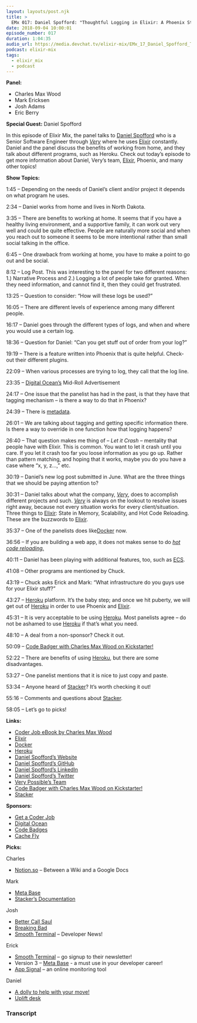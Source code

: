 ```yaml
---
layout: layouts/post.njk
title: >
  EMx 017: Daniel Spofford: "Thoughtful Logging in Elixir: A Phoenix Story"
date: 2018-09-04 10:00:01
episode_number: 017
duration: 1:04:35
audio_url: https://media.devchat.tv/elixir-mix/EMx_17_Daniel_Spofford_Thoughtful_Logging_in_Elixir_A_Phoenix_Story.mp3
podcast: elixir-mix
tags:
  - elixir_mix
  - podcast
---
```


**Panel:**

- Charles Max Wood
- Mark Ericksen
- Josh Adams
- Eric Berry

**Special Guest:** Daniel Spofford

In this episode of Elixir Mix, the panel talks to [Daniel Spofford](https://www.verypossible.com/team/daniel-spofford) who is a Senior Software Engineer through [_Very_](https://www.verypossible.com/team) where he uses [Elixir](https://elixir-lang.org) constantly. Daniel and the panel discuss the benefits of working from home, and they talk about different programs, such as Heroku. Check out today’s episode to get more information about Daniel, Very’s team, [Elixir](https://elixir-lang.org), Phoenix, and many other topics!

**Show Topics:**

1:45 – Depending on the needs of Daniel’s client and/or project it depends on what program he uses.

2:34 – Daniel works from home and lives in North Dakota.

3:35 – There are benefits to working at home. It seems that if you have a healthy living environment, and a supportive family, it can work out very well and could be quite effective. People are naturally more social and when you reach out to someone it seems to be more intentional rather than small social talking in the office.

6:45 – One drawback from working at home, you have to make a point to go out and be social.&nbsp;

8:12 – Log Post. This was interesting to the panel for two different reasons: 1.) Narrative Process and 2.) Logging a lot of people take for granted. When they need information, and cannot find it, then they could get frustrated.

13:25 – Question to consider: “How will these logs be used?”

16:05 – There are different levels of experience among many different people.

16:17 – Daniel goes through the different types of logs, and when and where you would use a certain log.

18:36 – Question for Daniel: “Can you get stuff out of order from your log?”

19:19 – There is a feature written into Phoenix that is quite helpful. Check-out their different plugins.

22:09 – When various processes are trying to log, they call that the log line.

23:35 – [Digital Ocean’s](https://www.digitalocean.com) Mid-Roll Advertisement

24:17 – One issue that the panelist has had in the past, is that they have that tagging mechanism – is there a way to do that in Phoenix?

24:39 – There is [metadata](https://en.wikipedia.org/wiki/Metadata).

26:01 – We are talking about tagging and getting specific information there. Is there a way to override in one function how that logging happens?

26:40 – That question makes me thing of – _Let it Crash_ – mentality that people have with Elixir. This is common. You want to let it crash until you care. If you let it crash too far you loose information as you go up. Rather than pattern matching, and hoping that it works, maybe you do you have a case where “x, y, z...,” etc.

30:19 – Daniel’s new log post submitted in June. What are the three things that we should be paying attention to?

30:31 – Daniel talks about what the company, [_Very_](https://www.verypossible.com/team), does to accomplish different projects and such. [_Very_](https://www.verypossible.com/team) is always on the lookout to resolve issues right away, because not every situation works for every client/situation. Three things to [Elixir](https://elixir-lang.org): State in Memory, Scalability, and Hot Code Reloading. These are the buzzwords to [Elixir](https://elixir-lang.org).

35:37 – One of the panelists does like[Docker](https://www.docker.com) now.

36:56 – If you are building a web app, it does not makes sense to do [_hot code reloading._](https://facebook.github.io/react-native/blog/2016/03/24/introducing-hot-reloading.html)

40:11 – Daniel has been playing with additional features, too, such as [ECS](https://en.wikipedia.org/wiki/Entity%25E2%2580%2593component%25E2%2580%2593system).

41:08 – Other programs are mentioned by Chuck.

43:19 – Chuck asks Erick and Mark: “What infrastructure do you guys use for your Elixir stuff?”

43:27 – [Heroku](https://www.heroku.com/platform) platform. It’s the baby step; and once we hit puberty, we will get out of [Heroku](https://www.heroku.com/platform) in order to use Phoenix and [Elixir](https://elixir-lang.org).

45:31 – It is very acceptable to be using [Heroku](https://www.heroku.com/platform). Most panelists agree – do not be ashamed to use [Heroku](https://www.heroku.com/platform) if that’s what you need.

48:10 – A deal from a non-sponsor? Check it out.

50:09 – [Code Badger with Charles Max Wood on Kickstarter!](https://www.kickstarter.com/projects/521063736/codebadgeorg)

52:22 – There are benefits of using [Heroku](https://www.heroku.com/platform), but there are some disadvantages.

53:27 – One panelist mentions that it is nice to just copy and paste.

53:34 – Anyone heard of [Stacker](https://github.com/cloudtools/stacker)? It’s worth checking it out!

55:16 – Comments and questions about [Stacker](https://github.com/cloudtools/stacker).

58:05 – Let’s go to picks!

**Links:**

- [Coder Job eBook by Charles Max Wood](https://devchat.tv/get-a-coder-job/)
- [Elixir](https://elixir-lang.org/)
- [Docker](https://www.docker.com)
- [Heroku](https://www.heroku.com/platform)
- [Daniel Spofford’s Website](https://www.verypossible.com/team/daniel-spofford)
- [Daniel Spofford’s GitHub](https://github.com/danielspofford)
- [Daniel Spofford’s LinkedIn](https://www.linkedin.com/in/daniel-spofford-2307a655)
- [Daniel Spofford’s Twitter](https://twitter.com/danielspofford)
- [Very Possible’s Team](https://www.verypossible.com/team)
- [Code Badger with Charles Max Wood on Kickstarter!](https://www.kickstarter.com/projects/521063736/codebadgeorg)
- [Stacker](https://github.com/cloudtools/stacker)

**Sponsors:**

- [Get a Coder Job](http://getacoderjob.com/)
- [Digital Ocean](https://www.digitalocean.com/)
- [Code Badges](http://codebadge.org/)
- [Cache Fly](https://www.cachefly.com)

**Picks:**

Charles

- [Notion.so](https://www.notion.so) – Between a Wiki and a Google Docs

Mark

- [Meta Base](https://www.metabase.com)
- [Stacker’s Documentation](https://stacker.readthedocs.io/en/stable/)

Josh

- [Better Call Saul](https://www.amc.com/shows/better-call-saul)
- [Breaking Bad](https://www.imdb.com/title/tt0903747/)
- [Smooth Terminal](https://www.smoothterminal.com) – Developer News!

Erick

- [Smooth Terminal](https://www.smoothterminal.com) – go signup to their newsletter!
- Version 3 – [Meta Base](https://www.metabase.com) - a must use in your developer career!
- [App Signal](https://appsignal.com) – an online monitoring tool

Daniel

- [A dolly to help with your move!](https://www.amazon.com/Cosco-Shifter-300-Pound-Capacity-Multi-Position/dp/B00LMH8CCS/ref=lp_256347011_1_1?s=industrial&ie=UTF8&qid=1534866394&sr=1-1)
- [Uplift desk](https://www.upliftdesk.com/uplift-height-adjustable-standing-desk-frame-2-leg/)

### Transcript
